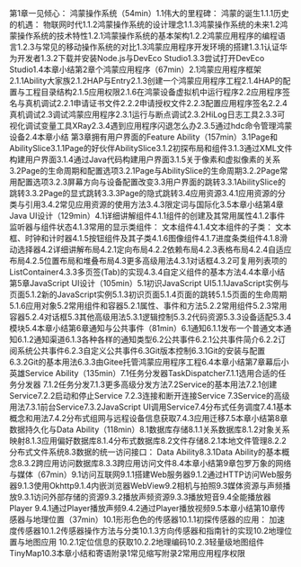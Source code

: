 第1章一见倾心： 鸿蒙操作系统（54min）1.1伟大的里程碑： 鸿蒙的诞生1.1.1历史的机遇： 物联网时代1.1.2鸿蒙操作系统的设计理念1.1.3鸿蒙操作系统的未来1.2鸿蒙操作系统的技术特性1.2.1鸿蒙操作系统的基本架构1.2.2鸿蒙应用程序的编程语言1.2.3与常见的移动操作系统的对比1.3鸿蒙应用程序开发环境的搭建1.3.1认证华为开发者1.3.2下载并安装Node.js与DevEco Studio1.3.3尝试打开DevEco Studio1.4本章小结第2章个鸿蒙应用程序（67min）2.1鸿蒙应用程序框架2.1.1Ability大家族2.1.2HAP与Entry2.1.3创建一个鸿蒙应用程序工程2.1.4HAP的配置与工程目录结构2.1.5应用权限2.1.6在鸿蒙设备虚拟机中运行程序2.2应用程序签名与真机调试2.2.1申请证书文件2.2.2申请授权文件2.2.3配置应用程序签名2.2.4真机调试2.3调试鸿蒙应用程序2.3.1运行与断点调试2.3.2HiLog日志工具2.3.3可视化调试变量工具XRay2.3.4遇到应用程序闪退怎么办2.3.5通过hdc命令管理鸿蒙设备2.4本章小结 第3章拥有用户界面的Feature Ability（157min）3.1Page和AbilitySlice3.1.1Page的好伙伴AbilitySlice3.1.2初探布局和组件3.1.3通过XML文件构建用户界面3.1.4通过Java代码构建用户界面3.1.5关于像素和虚拟像素的关系3.2Page的生命周期和配置选项3.2.1Page与AbilitySlice的生命周期3.2.2Page常用配置选项3.2.3屏幕方向与设备配置改变3.3用户界面的跳转3.3.1AbilitySlice的跳转3.3.2Page的显式跳转3.3.3Page的隐式跳转3.4应用资源3.4.1应用资源的分类与引用3.4.2常见应用资源的使用方法3.4.3限定词与国际化3.5本章小结第4章Java UI设计（129min）4.1详细讲解组件4.1.1组件的创建及其常用属性4.1.2事件监听器与组件状态4.1.3常用的显示类组件： 文本组件4.1.4文本组件的子类： 文本框、时钟和计时器4.1.5按钮组件及其子类4.1.6图像组件4.1.7进度条类组件4.1.8滑动选择器4.2详细讲解布局4.2.1定向布局4.2.2依赖布局4.2.3表格布局4.2.4自适应布局4.2.5位置布局和堆叠布局4.3更多高级用法4.3.1对话框4.3.2可复用列表项的ListContainer4.3.3多页签(Tab)的实现4.3.4自定义组件的基本方法4.4本章小结第5章JavaScript UI设计（105min）5.1初识JavaScript UI5.1.1JavaScript实例与页面5.1.2新的JavaScript实例5.1.3初识页面5.1.4页面的跳转5.1.5页面的生命周期5.1.6应用对象5.2常用组件和容器5.2.1属性、事件和方法5.2.2常用组件5.2.3常用容器5.2.4对话框5.3其他高级用法5.3.1逻辑控制5.3.2代码资源5.3.3设备适配5.3.4模块5.4本章小结第6章通知与公共事件（81min）6.1通知6.1.1发布一个普通文本通知6.1.2通知渠道6.1.3各种各样的通知类型6.2公共事件6.2.1公共事件简介6.2.2订阅系统公共事件6.2.3自定义公共事件6.3Git版本控制6.3.1Git的安装与配置6.3.2Git的基本用法6.3.3由Gitee托管鸿蒙应用程序工程6.4本章小结第7章幕后小英雄Service Ability（135min）7.1任务分发器TaskDispatcher7.1.1选用合适的任务分发器 7.1.2任务分发7.1.3更多高级分发方法7.2Service的基本用法7.2.1创建Service7.2.2启动和停止Service 7.2.3连接和断开连接Service 7.3Service的高级用法7.3.1前台Service7.3.2JavaScript UI调用Service7.4分布式任务调度7.4.1基本概念和用法7.4.2分布式组网与远程设备信息获取7.4.3应用迁移7.5本章小结第8章数据持久化与Data Ability（118min）8.1数据库存储8.1.1关系数据库8.1.2对象关系映射8.1.3应用偏好数据库8.1.4分布式数据库8.2文件存储8.2.1本地文件管理8.2.2分布式文件系统8.3数据的统一访问接口： Data Ability8.3.1Data Ability的基本概念8.3.2跨应用访问数据库8.3.3跨应用访问文件8.4本章小结第9章包罗万象的网络与媒体（67min）9.1访问互联网9.1.1搭建Web服务器9.1.2通过HTTP访问Web服务器9.1.3使用Okhttp9.1.4内嵌浏览器WebView9.2相机与拍照9.3媒体资源与声频播放9.3.1访问外部存储的资源9.3.2播放声频资源9.3.3播放短音9.4全能播放器Player 9.4.1通过Player播放声频9.4.2通过Player播放视频9.5本章小结第10章传感器与地理位置（37min）10.1形形色色的传感器10.1.1初探传感器的应用： 加速度传感器10.1.2传感器操作方法与分类10.1.3方向传感器和指南针的实现10.2地理位置与地图应用 10.2.1定位信息的获取10.2.2地理编码10.2.3轻量级地图组件TinyMap10.3本章小结和寄语附录1常见缩写附录2常用应用程序权限